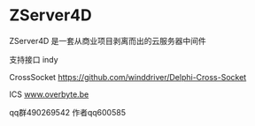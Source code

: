 # ZServer4D
ZServer4D 是一套从商业项目剥离而出的云服务器中间件


支持接口
indy

CrossSocket https://github.com/winddriver/Delphi-Cross-Socket

ICS www.overbyte.be


qq群490269542
作者qq600585

